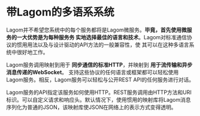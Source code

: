 带Lagom的多语系系统
===================================================================================
Lagom并不希望您系统中的每个服务都将是Lagom微服务。**毕竟，首先使用微服务的一大优势是为每种服务务
实地选择最佳的语言和技术**。Lagom对标准通信协议的惯用用法以及与设计驱动的API方法的一般兼容性，使
其可以在这种多语言系统中很好地工作。

Lagom服务调用映射到用于 **同步通信的标准HTTP**，并映射到 **用于流传输和异步消息传递的WebSocket**。
支持这些协议的任何语言或框架都可以轻松使用Lagom服务。相反，Lagom服务可以轻松与公开REST API的任何服务进行对话。

Lagom服务的API指定该服务如何使用HTTP。REST服务调用由HTTP方法和URI标识。可以自定义请求和响应头。默认情况下，使用惯用的映射库将Lagom消息序列化为普通的JSON，该映射库使JSON在网络上的表示方式变得透明。